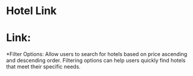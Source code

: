 # Hotel Link
# Link: 
*Filter Options: Allow users to search for hotels based on price ascending and descending order. Filtering options can help users quickly find hotels that meet their specific needs.

